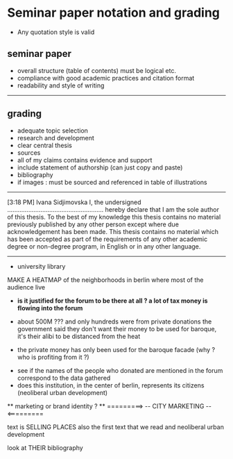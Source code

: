 # Seminar paper notation and grading

- Any quotation style is valid

## seminar paper

- overall structure (table of contents) must be logical etc.
- compliance with good academic practices and citation format
- readability and style of writing

---

## grading

- adequate topic selection
- research and development
- clear central thesis
- sources
- all of my claims contains evidence and support
- include statement of authorship (can just copy and paste)
- bibliography
- if images : must be sourced and referenced in table of illustrations

---

[3:18 PM] Ivana Sidjimovska
I, the undersigned ....................................................... hereby declare that I am the sole author of this thesis. To the best of my knowledge this thesis contains no material previously published by any other person except where due acknowledgement has been made. This thesis contains no material which has been accepted as part of the requirements of any other academic degree or non-degree program, in English or in any other language.

---

- university library

MAKE A HEATMAP of the neighborhoods in berlin where most of the audience live

- **is it justified for the forum to be there at all ? a lot of tax money is flowing into the forum**
- about 500M ??? and only hundreds were from private donations
  the government said they don't want their money to be used for baroque, it's their alibi to be distanced from the heat

- the private money has only been used for the baroque facade (why ? who is profiting from it ?)

* see if the names of the people who donated are mentioned in the forum correspond to the data gathered
* does this institution, in the center of berlin, represents its citizens (neoliberal urban development)

** marketing or brand identity ? **
=========> -- CITY MARKETING -- <=========

text is SELLING PLACES
also the first text that we read
and neoliberal urban development

look at THEIR bibliography

